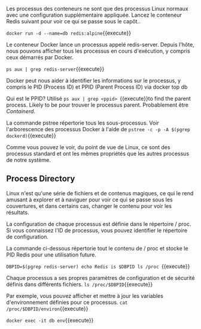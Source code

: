 Les processus des conteneurs  ne sont que des processus Linux normaux avec une configuration supplémentaire appliquée. Lancez le conteneur Redis suivant pour voir ce qui se passe sous le capôt..

`docker run -d --name=db redis:alpine`{{execute}}

Le conteneur Docker lance un processus appelé redis-server. Depuis l'hôte, nous pouvons afficher tous les processus en cours d'exécution, y compris ceux démarrés par Docker.

`ps aux | grep redis-server`{{execute}}


Docker peut nous aider à identifier les informations sur le processus, y compris le PID (Process ID) et PPID (Parent Process ID) via docker top db


Qui est le PPID? Utilisé `ps aux | grep <ppid> `{{execute}}to find the parent process. Likely to be 
pour trouver le processus parent. Probablement être *Containerd*.


La commande pstree répertorie tous les sous-processus. Voir l'arborescence des processus Docker à l'aide de `pstree -c -p -A $(pgrep dockerd)`{{execute}}


Comme vous pouvez le voir, du point de vue de Linux, ce sont des processus standard et ont les mêmes propriétés que les autres processus de notre système.

## Process Directory
Linux n'est qu'une série de fichiers et de contenus magiques, ce qui le rend amusant à explorer et à naviguer pour voir ce qui se passe sous les couvertures, et dans certains cas, changer le contenu pour voir les résultats.

La configuration de chaque processus est définie dans le répertoire / proc. Si vous connaissez l'ID de processus, vous pouvez identifier le répertoire de configuration.

La commande ci-dessous répertorie tout le contenu de / proc et stocke le PID Redis pour une utilisation future.

`DBPID=$(pgrep redis-server)
echo Redis is $DBPID
ls /proc
`{{execute}}


Chaque processus a ses propres paramètres de configuration et de sécurité définis dans différents fichiers. `ls /proc/$DBPID`{{execute}}

Par exemple, vous pouvez afficher et mettre à jour les variables d'environnement définies pour ce processus. `cat /proc/$DBPID/environ`{{execute}}

`docker exec -it db env`{{execute}}

